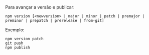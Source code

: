 Para avançar a versão e publicar:

`npm version [<newversion> | major | minor | patch | premajor | preminor | prepatch | prerelease | from-git]`

Exemplo:
```
npm version patch
git push
npm publish
```